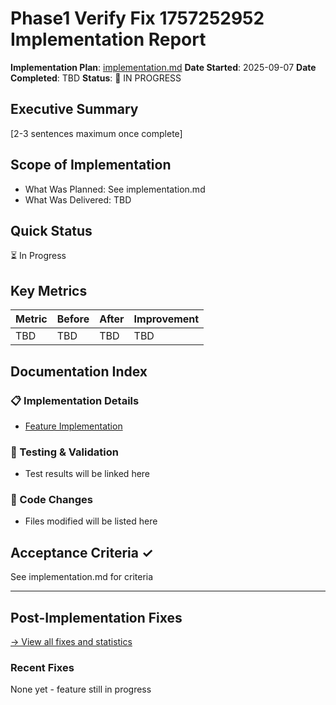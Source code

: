 # Phase1 Verify Fix 1757252952 Implementation Report

**Implementation Plan**: [implementation.md](../implementation.md)
**Date Started**: 2025-09-07
**Date Completed**: TBD
**Status**: 🚧 IN PROGRESS

## Executive Summary
[2-3 sentences maximum once complete]

## Scope of Implementation
- What Was Planned: See implementation.md
- What Was Delivered: TBD

## Quick Status
⏳ In Progress

## Key Metrics
| Metric | Before | After | Improvement |
|--------|--------|-------|-------------|
| TBD | TBD | TBD | TBD |

## Documentation Index

### 📋 Implementation Details
- [Feature Implementation](../implementation-details/feature.md)

### 🧪 Testing & Validation
- Test results will be linked here

### 📝 Code Changes
- Files modified will be listed here

## Acceptance Criteria ✓
See implementation.md for criteria

---
<!-- Phase boundary: Everything above = implementation, below = post-implementation -->

## Post-Implementation Fixes
[→ View all fixes and statistics](../post-implementation-fixes/README.md)

### Recent Fixes
None yet - feature still in progress

